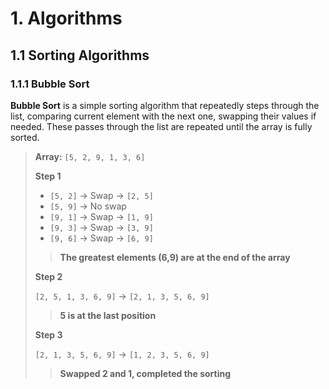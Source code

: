 # 1. Algorithms

## 1.1 Sorting Algorithms

### 1.1.1 Bubble Sort

**Bubble Sort** is a simple sorting algorithm that repeatedly steps through the list, comparing current element with the next one, swapping their values if needed. These passes
through the list are repeated until the array is fully sorted.

> **Array:** `[5, 2, 9, 1, 3, 6]`
>
> **Step 1**
>
> - `[5, 2]` -> Swap -> `[2, 5]`
> - `[5, 9]` -> No swap
> - `[9, 1]` -> Swap -> `[1, 9]`
> - `[9, 3]` -> Swap -> `[3, 9]`
> - `[9, 6]` -> Swap -> `[6, 9]`
>
> > **The greatest elements (6,9) are at the end of the array**
>
> **Step 2**
>
> `[2, 5, 1, 3, 6, 9]` -> `[2, 1, 3, 5, 6, 9]`
>
> > **5 is at the last position**
>
> **Step 3**
>
> `[2, 1, 3, 5, 6, 9]` -> `[1, 2, 3, 5, 6, 9]`
>
> > **Swapped 2 and 1, completed the sorting**
